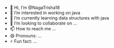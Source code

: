 - 👋 Hi, I’m @NagaTrisha18
- 👀 I’m interested in working on java
- 🌱 I’m currently learning data structures with java
- 💞️ I’m looking to collaborate on ...
- 📫 How to reach me ...
- 😄 Pronouns: ...
- ⚡ Fun fact: ...

<!---
NagaTrisha18/NagaTrisha18 is a ✨ special ✨ repository because its `README.md` (this file) appears on your GitHub profile.
You can click the Preview link to take a look at your changes.
--->
